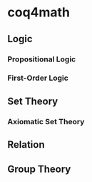 # coq4math

## Logic
### Propositional Logic
### First-Order Logic

## Set Theory
### Axiomatic Set Theory

## Relation

## Group Theory
